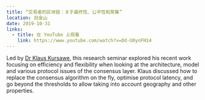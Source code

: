 ```yaml
---
title: “交易者的区块链：关于最终性、公平性和聚集”
location: 旧金山
date: 2019-10-31
links:
  - title: 在 YouTube 上观看
    link: https://www.youtube.com/watch?v=Dd-U0ynFH14
---
```


Led by <a href="https://scholar.google.co.uk/citations?user=ppZLPqsAAAAJ&hl=en" target="_blank">Dr Klaus Kursawe</a>, this research seminar explored his recent work focusing on efficiency and flexibility when looking at the architecture, model and various protocol issues of the consensus layer. Klaus discussed how to replace the consensus algorithm on the fly, optimise protocol latency, and go beyond the thresholds to allow taking into account geography and other properties.
